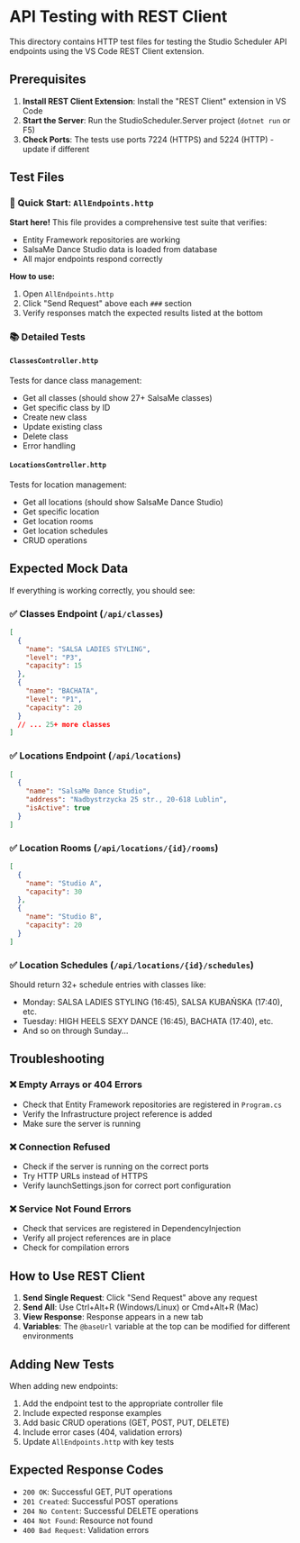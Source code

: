 # API Testing with REST Client

This directory contains HTTP test files for testing the Studio Scheduler API endpoints using the VS Code REST Client extension.

## Prerequisites

1. **Install REST Client Extension**: Install the "REST Client" extension in VS Code
2. **Start the Server**: Run the StudioScheduler.Server project (`dotnet run` or F5)
3. **Check Ports**: The tests use ports 7224 (HTTPS) and 5224 (HTTP) - update if different

## Test Files

### 🚀 Quick Start: `AllEndpoints.http`
**Start here!** This file provides a comprehensive test suite that verifies:
- Entity Framework repositories are working
- SalsaMe Dance Studio data is loaded from database
- All major endpoints respond correctly

**How to use:**
1. Open `AllEndpoints.http`
2. Click "Send Request" above each `###` section
3. Verify responses match the expected results listed at the bottom

### 📚 Detailed Tests

#### `ClassesController.http`
Tests for dance class management:
- Get all classes (should show 27+ SalsaMe classes)
- Get specific class by ID
- Create new class
- Update existing class
- Delete class
- Error handling

#### `LocationsController.http`
Tests for location management:
- Get all locations (should show SalsaMe Dance Studio)
- Get specific location
- Get location rooms
- Get location schedules
- CRUD operations

## Expected Mock Data

If everything is working correctly, you should see:

### ✅ Classes Endpoint (`/api/classes`)
```json
[
  {
    "name": "SALSA LADIES STYLING",
    "level": "P3",
    "capacity": 15
  },
  {
    "name": "BACHATA",
    "level": "P1",
    "capacity": 20
  }
  // ... 25+ more classes
]
```

### ✅ Locations Endpoint (`/api/locations`)
```json
[
  {
    "name": "SalsaMe Dance Studio",
    "address": "Nadbystrzycka 25 str., 20-618 Lublin",
    "isActive": true
  }
]
```

### ✅ Location Rooms (`/api/locations/{id}/rooms`)
```json
[
  {
    "name": "Studio A",
    "capacity": 30
  },
  {
    "name": "Studio B", 
    "capacity": 20
  }
]
```

### ✅ Location Schedules (`/api/locations/{id}/schedules`)
Should return 32+ schedule entries with classes like:
- Monday: SALSA LADIES STYLING (16:45), SALSA KUBAŃSKA (17:40), etc.
- Tuesday: HIGH HEELS SEXY DANCE (16:45), BACHATA (17:40), etc.
- And so on through Sunday...

## Troubleshooting

### ❌ Empty Arrays or 404 Errors
- Check that Entity Framework repositories are registered in `Program.cs`
- Verify the Infrastructure project reference is added
- Make sure the server is running

### ❌ Connection Refused
- Check if the server is running on the correct ports
- Try HTTP URLs instead of HTTPS
- Verify launchSettings.json for correct port configuration

### ❌ Service Not Found Errors
- Check that services are registered in DependencyInjection
- Verify all project references are in place
- Check for compilation errors

## How to Use REST Client

1. **Send Single Request**: Click "Send Request" above any request
2. **Send All**: Use Ctrl+Alt+R (Windows/Linux) or Cmd+Alt+R (Mac)
3. **View Response**: Response appears in a new tab
4. **Variables**: The `@baseUrl` variable at the top can be modified for different environments

## Adding New Tests

When adding new endpoints:

1. Add the endpoint test to the appropriate controller file
2. Include expected response examples
3. Add basic CRUD operations (GET, POST, PUT, DELETE)
4. Include error cases (404, validation errors)
5. Update `AllEndpoints.http` with key tests

## Expected Response Codes

- `200 OK`: Successful GET, PUT operations
- `201 Created`: Successful POST operations  
- `204 No Content`: Successful DELETE operations
- `404 Not Found`: Resource not found
- `400 Bad Request`: Validation errors
